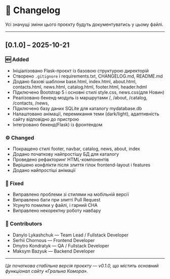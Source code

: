 # 📜 Changelog

Усі значущі зміни цього проєкту будуть документуватись у цьому файлі.

*********************************************************************************************************

## [0.1.0] – 2025-10-21

### 🆕 Added
- Ініціалізовано Flask-проєкт із базовою структурою директорій  
- Створено `.gitignore` і requirements.txt, CHANGELOG.md, README.md
- Додано базові шаблони base.html, index.html, about.html, contacts.html, news.html, catalog.html, footer.html, header.hdml
- Підключено Bootstrap 5 і основні стилі style.css, news.css(для Новин)  
- Реалізовано бекенд-модуль із маршрутами /, /about, /catalog, /contacts, /news,   
- Підключено базу даних SQLite для каталогу mydatabase.db
- Налаштовано анімації, перемикання теми (dark/light), адаптивність сайту відповідно до пристрою
- Інтегровано бекенд(Flask) із фронтендом  

### ⚙️ Changed
- Покращено стилі footer, navbar, catalog, news, about, index
- Додано початкову найпростішу БД для каталогу
- Проведено рефакторинг HTML-компонентів  
- Вирішено конфлікти після злиття гілок frontend-layout і features  
- Додано найпростіші анімації

### 🐛 Fixed
- Виправлено проблеми зі стилями на мобільній версії  
- Виправлено баги при злитті Pull Request  
- Усунуто помилки у файлі, і гарний CHA 
- Виправлено некоректну роботу навбару  

### 👥 Contributors
- Danylo Lykashchuk — Team Lead / Fullstack Developer  
- Serhii Chornous — Frontend Developer  
- Dmytro Kondratyk — QA / Fullstack Developer  
- Maksym Bazyuk — Backend Developer  

*********************************************************************************************************

_Це початкова стабільна версія проєкту — v0.1.0, що містить основний функціонал сайту «Гральна Комора»._
